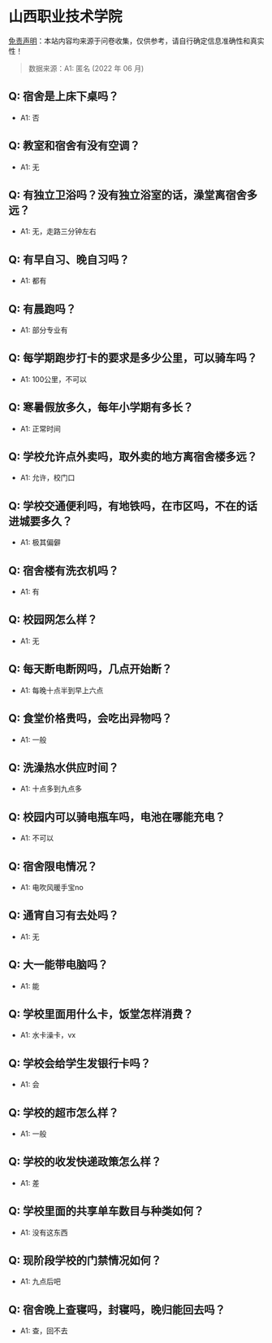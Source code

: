 # 山西职业技术学院

[免责声明](https://colleges.chat/#_3)：本站内容均来源于问卷收集，仅供参考，请自行确定信息准确性和真实性！

> 数据来源：A1: 匿名 (2022 年 06 月)

## Q: 宿舍是上床下桌吗？

- A1: 否

## Q: 教室和宿舍有没有空调？

- A1: 无

## Q: 有独立卫浴吗？没有独立浴室的话，澡堂离宿舍多远？

- A1: 无，走路三分钟左右

## Q: 有早自习、晚自习吗？

- A1: 都有

## Q: 有晨跑吗？

- A1: 部分专业有

## Q: 每学期跑步打卡的要求是多少公里，可以骑车吗？

- A1: 100公里，不可以

## Q: 寒暑假放多久，每年小学期有多长？

- A1: 正常时间

## Q: 学校允许点外卖吗，取外卖的地方离宿舍楼多远？

- A1: 允许，校门口

## Q: 学校交通便利吗，有地铁吗，在市区吗，不在的话进城要多久？

- A1: 极其偏僻

## Q: 宿舍楼有洗衣机吗？

- A1: 有

## Q: 校园网怎么样？

- A1: 无

## Q: 每天断电断网吗，几点开始断？

- A1: 每晚十点半到早上六点

## Q: 食堂价格贵吗，会吃出异物吗？

- A1: 一般

## Q: 洗澡热水供应时间？

- A1: 十点多到九点多

## Q: 校园内可以骑电瓶车吗，电池在哪能充电？

- A1: 不可以

## Q: 宿舍限电情况？

- A1: 电吹风暖手宝no

## Q: 通宵自习有去处吗？

- A1: 无

## Q: 大一能带电脑吗？

- A1: 能

## Q: 学校里面用什么卡，饭堂怎样消费？

- A1: 水卡澡卡，vx

## Q: 学校会给学生发银行卡吗？

- A1: 会

## Q: 学校的超市怎么样？

- A1: 一般

## Q: 学校的收发快递政策怎么样？

- A1: 差

## Q: 学校里面的共享单车数目与种类如何？

- A1: 没有这东西

## Q: 现阶段学校的门禁情况如何？

- A1: 九点后吧

## Q: 宿舍晚上查寝吗，封寝吗，晚归能回去吗？

- A1: 查，回不去

